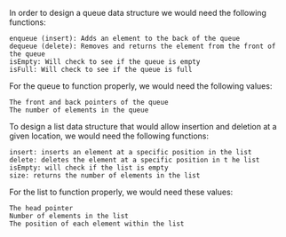 In order to design a queue data structure we would need the following functions:

    enqueue (insert): Adds an element to the back of the queue
    dequeue (delete): Removes and returns the element from the front of the queue
    isEmpty: Will check to see if the queue is empty
    isFull: Will check to see if the queue is full

For the queue to function properly, we would need the following values:

    The front and back pointers of the queue
    The number of elements in the queue

To design a list data structure that would allow insertion and deletion at a given location, we would need the following functions:

    insert: inserts an element at a specific position in the list
    delete: deletes the element at a specific position in t he list
    isEmpty: will check if the list is empty
    size: returns the number of elements in the list

For the list to function properly, we would need these values:

    The head pointer
    Number of elements in the list
    The position of each element within the list
